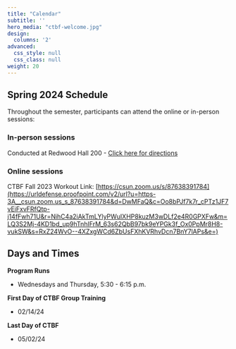 ```yaml
---
title: "Calendar"
subtitle: ''
hero_media: "ctbf-welcome.jpg"
design:
  columns: '2'
advanced:
  css_style: null
  css_class: null
weight: 20
---
```


## Spring 2024 Schedule

Throughout the semester, participants can attend the online or in-person sessions:

### In-person sessions

Conducted at Redwood Hall 200 - [Click here for directions](https://3dmap.csun.edu/?id=1100#!m/233531)

### Online sessions

CTBF Fall 2023 Workout Link: [https://csun.zoom.us/s/87638391784](https://urldefense.proofpoint.com/v2/url?u=https-3A__csun.zoom.us_s_87638391784&d=DwMFaQ&c=Oo8bPJf7k7r_cPTz1JF7vEiFxvFRfQtp-j14fFwh71U&r=NihC4a2iAkTmLYlyPWuIXHP8kuzM3wDLf2e4R0GPXFw&m=LQ3S2Mj-4KD1bd_up9hTnhIFrM_63s62QbB97bk9eYPGk3f_Ox0PpMr8H8-vukSW&s=RxZ24WvO--4XZxgWCd6ZbUsFXhKVRhvDcn7BnY7lAPs&e=)

## Days and Times

**Program Runs**

-   Wednesdays and Thursday, 5:30 - 6:15 p.m.

**First Day of CTBF Group Training**

-   02/14/24

**Last Day of CTBF**

-   05/02/24
